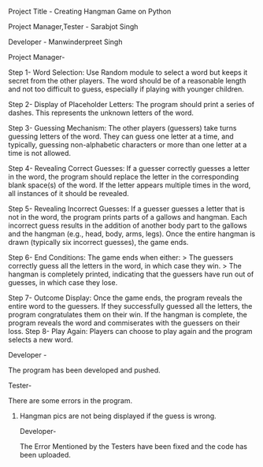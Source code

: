 Project Title - Creating Hangman Game on Python

Project Manager,Tester - Sarabjot Singh

Developer - Manwinderpreet Singh

Project Manager-

Step 1- Word Selection: Use Random module to select a word but keeps it secret from the other players. The word should be of a reasonable length and not too difficult to guess, especially if playing with younger children.

Step 2- Display of Placeholder Letters: The program should print a series of dashes. This represents the unknown letters of the word.

Step 3- Guessing Mechanism: The other players (guessers) take turns guessing letters of the word. They can guess one letter at a time, and typically, guessing non-alphabetic characters or more than one letter at a time is not allowed.

Step 4- Revealing Correct Guesses: If a guesser correctly guesses a letter in the word, the program should replace the letter in the corresponding blank space(s) of the word. If the letter appears multiple times in the word, all instances of it should be revealed.

Step 5- Revealing Incorrect Guesses: If a guesser guesses a letter that is not in the word, the program prints parts of a gallows and hangman. Each incorrect guess results in the addition of another body part to the gallows and the hangman (e.g., head, body, arms, legs). Once the entire hangman is drawn (typically six incorrect guesses), the game ends.

Step 6- End Conditions: The game ends when either: > The guessers correctly guess all the letters in the word, in which case they win. > The hangman is completely printed, indicating that the guessers have run out of guesses, in which case they lose.

Step 7- Outcome Display: Once the game ends, the program reveals the entire word to the guessers. If they successfully guessed all the letters, the program congratulates them on their win. If the hangman is complete, the program reveals the word and commiserates with the guessers on their loss. Step 8- Play Again: Players can choose to play again and the program selects a new word.

Developer -

The program has been developed and pushed.

Tester-

There are some errors in the program.

1. Hangman pics are not being displayed if the guess is wrong.

   Developer-

   The Error Mentioned by the Testers have been fixed and the code has been uploaded.
   
